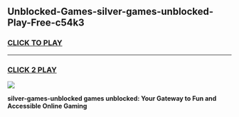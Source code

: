 
## Unblocked-Games-silver-games-unblocked-Play-Free-c54k3
<h3>
<a href="https://premium76.site?title=silver-games-unblocked&ref=24M">CLICK TO PLAY</a></h3>
<hr>

<h3>
<a href="https://premium76.site?title=silver-games-unblocked&ref=24M">CLICK 2 PLAY</a>
  
</h3>

<a href="https://premium76.site?title=silver-games-unblocked&ref=24M"><img src="https://clearcache.store/games.png"></a>


**silver-games-unblocked games unblocked: Your Gateway to Fun and Accessible Online Gaming**
